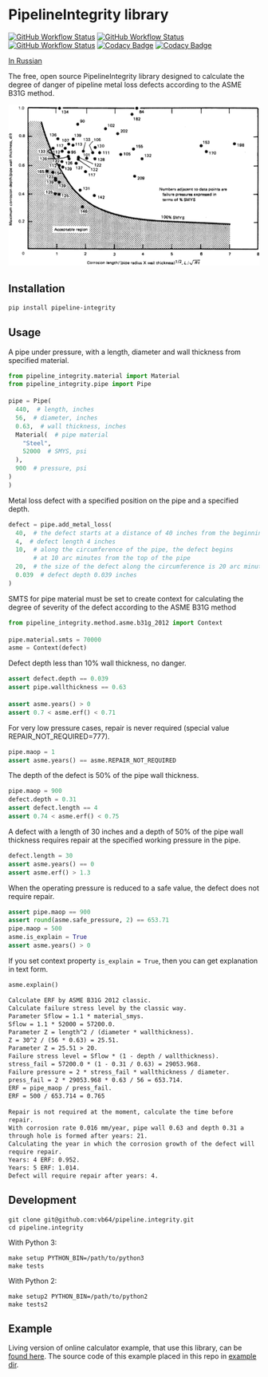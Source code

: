 # PipelineIntegrity library
[![GitHub Workflow Status](https://img.shields.io/github/actions/workflow/status/vb64/pipeline.integrity/pep257.yml?label=Pep257&style=plastic&branch=main)](https://github.com/vb64/pipeline.integrity/actions?query=workflow%3Apep257)
[![GitHub Workflow Status](https://img.shields.io/github/actions/workflow/status/vb64/pipeline.integrity/py2.yml?label=Python%202.7&style=plastic&branch=main)](https://github.com/vb64/pipeline.integrity/actions?query=workflow%3Apy2)
[![GitHub Workflow Status](https://img.shields.io/github/actions/workflow/status/vb64/pipeline.integrity/py3.yml?label=Python%203.8-3.13&style=plastic&branch=main)](https://github.com/vb64/pipeline.integrity/actions?query=workflow%3Apy3)
[![Codacy Badge](https://app.codacy.com/project/badge/Grade/767801f5b171469ebc628df3fe696bbc)](https://app.codacy.com/gh/vb64/pipeline.integrity/dashboard?utm_source=gh&utm_medium=referral&utm_content=&utm_campaign=Badge_grade)
[![Codacy Badge](https://app.codacy.com/project/badge/Coverage/767801f5b171469ebc628df3fe696bbc)](https://app.codacy.com/gh/vb64/pipeline.integrity/dashboard?utm_source=gh&utm_medium=referral&utm_content=&utm_campaign=Badge_coverage)

[In Russian](READMEru.md)

The free, open source PipelineIntegrity library designed to calculate the degree of danger
of pipeline metal loss defects according to the ASME B31G method.

![ASME B31G method](docs/asme/img/fig_1_1.png)

## Installation

```bash
pip install pipeline-integrity
```

## Usage

A pipe under pressure, with a length, diameter and wall thickness from specified material.

```python
from pipeline_integrity.material import Material
from pipeline_integrity.pipe import Pipe

pipe = Pipe(
  440,  # length, inches
  56,  # diameter, inches
  0.63,  # wall thickness, inches
  Material(  # pipe material
    "Steel",
    52000  # SMYS, psi
  ),
  900  # pressure, psi
)
)
```

Metal loss defect with a specified position on the pipe and a specified depth.

```python
defect = pipe.add_metal_loss(
  40,  # the defect starts at a distance of 40 inches from the beginning of the pipe
  4,  # defect length 4 inches
  10,  # along the circumference of the pipe, the defect begins
       # at 10 arc minutes from the top of the pipe
  20,  # the size of the defect along the circumference is 20 arc minutes
  0.039  # defect depth 0.039 inches
)
```

SMTS for pipe material must be set to create
context for calculating the degree of severity of the defect according to the ASME B31G method

```python
from pipeline_integrity.method.asme.b31g_2012 import Context

pipe.material.smts = 70000
asme = Context(defect)
```

Defect depth less than 10% wall thickness, no danger.

```python
assert defect.depth == 0.039
assert pipe.wallthickness == 0.63

assert asme.years() > 0
assert 0.7 < asme.erf() < 0.71
```

For very low pressure cases, repair is never required (special value REPAIR_NOT_REQUIRED=777).

```python
pipe.maop = 1
assert asme.years() == asme.REPAIR_NOT_REQUIRED
```

The depth of the defect is 50% of the pipe wall thickness.

```python
pipe.maop = 900
defect.depth = 0.31
assert defect.length == 4
assert 0.74 < asme.erf() < 0.75
```

A defect with a length of 30 inches and a depth of 50% of the pipe wall thickness
requires repair at the specified working pressure in the pipe.

```python
defect.length = 30
assert asme.years() == 0
assert asme.erf() > 1.3
```

When the operating pressure is reduced to a safe value, the defect does not require repair.

```python
assert pipe.maop == 900
assert round(asme.safe_pressure, 2) == 653.71
pipe.maop = 500
asme.is_explain = True
assert asme.years() > 0
```

If you set context property `is_explain = True`, then you can get explanation in text form.

```python
asme.explain()
```

```text
Calculate ERF by ASME B31G 2012 classic.
Calculate failure stress level by the classic way.
Parameter Sflow = 1.1 * material_smys.
Sflow = 1.1 * 52000 = 57200.0.
Parameter Z = length^2 / (diameter * wallthickness).
Z = 30^2 / (56 * 0.63) = 25.51.
Parameter Z = 25.51 > 20.
Failure stress level = Sflow * (1 - depth / wallthickness).
stress_fail = 57200.0 * (1 - 0.31 / 0.63) = 29053.968.
Failure pressure = 2 * stress_fail * wallthickness / diameter.
press_fail = 2 * 29053.968 * 0.63 / 56 = 653.714.
ERF = pipe_maop / press_fail.
ERF = 500 / 653.714 = 0.765

Repair is not required at the moment, calculate the time before repair.
With corrosion rate 0.016 mm/year, pipe wall 0.63 and depth 0.31 a through hole is formed after years: 21.
Calculating the year in which the corrosion growth of the defect will require repair.
Years: 4 ERF: 0.952.
Years: 5 ERF: 1.014.
Defect will require repair after years: 4.
```

## Development

```
git clone git@github.com:vb64/pipeline.integrity.git
cd pipeline.integrity
```

With Python 3:

```
make setup PYTHON_BIN=/path/to/python3
make tests
```

With Python 2:

```
make setup2 PYTHON_BIN=/path/to/python2
make tests2
```

## Example

Living version of online calculator example, that use this library, can be [found here](https://wot-online-hours.appspot.com/).
The source code of this example placed in this repo in [example dir](example/web/gae ).
